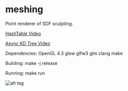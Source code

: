 # meshing
Point renderer of SDF sculpting.

[HashTable Video](https://youtu.be/zhM_QXTWPGQ)

[Async KD Tree Video](https://youtu.be/fSCYRNSLmAw)

Dependencies:
  OpenGL 4.3
  glew
  glfw3
  glm
  clang
  make
  
Building:
	make -j release

Running:
	make run

![alt tag](http://i.imgur.com/fyDl3kW.png)

